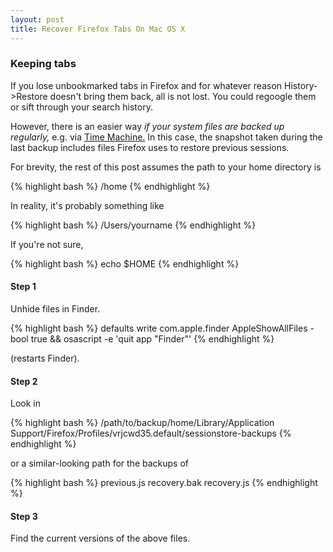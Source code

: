 ```yaml
---
layout: post
title: Recover Firefox Tabs On Mac OS X
---
```


### Keeping tabs

If you lose unbookmarked tabs in Firefox and for whatever reason History->Restore doesn't bring them back, all is not lost. You could regoogle them or sift through your search history.

However, there is an easier way *if your system files are backed up regularly,* e.g. via [Time Machine.](https://en.wikipedia.org/wiki/Time_Machine_(macOS)) In this case, the snapshot taken during the last backup includes files Firefox uses to restore previous sessions.

For brevity, the rest of this post assumes the path to your home directory is 

{% highlight bash %}
/home
{% endhighlight %}

In reality, it's probably something like

{% highlight bash %}
/Users/yourname
{% endhighlight %}

If you're not sure, 

{% highlight bash %}
echo $HOME
{% endhighlight %}

#### Step 1

Unhide files in Finder. 

{% highlight bash %}
defaults write com.apple.finder AppleShowAllFiles -bool true &amp;&amp; osascript -e 'quit app "Finder"'
{% endhighlight %}

(restarts Finder).

#### Step 2

Look in

{% highlight bash %}
/path/to/backup/home/Library/Application Support/Firefox/Profiles/vrjcwd35.default/sessionstore-backups
{% endhighlight %}

or a similar-looking path for the backups of

{% highlight bash %}
previous.js
recovery.bak
recovery.js
{% endhighlight %}

#### Step 3

Find the current versions of the above files.



